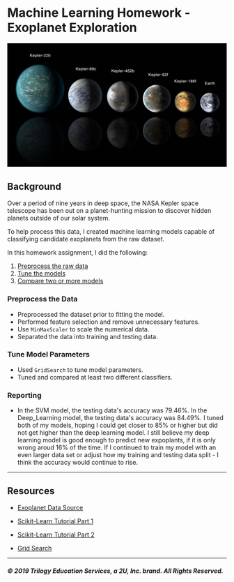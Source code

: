 # Machine Learning Homework - Exoplanet Exploration

![exoplanets.jpg](Images/exoplanets.jpg)

## Background

Over a period of nine years in deep space, the NASA Kepler space telescope has been out on a planet-hunting mission to discover hidden planets outside of our solar system.

To help process this data, I created machine learning models capable of classifying candidate exoplanets from the raw dataset.

In this homework assignment, I did the following:

1. [Preprocess the raw data](#Preprocessing)
2. [Tune the models](#Tune-Model-Parameters)
3. [Compare two or more models](#Evaluate-Model-Performance)

### Preprocess the Data

* Preprocessed the dataset prior to fitting the model.
* Performed feature selection and remove unnecessary features.
* Use  `MinMaxScaler` to scale the numerical data.
* Separated the data into training and testing data.

### Tune Model Parameters

* Used `GridSearch` to tune model parameters.
* Tuned and compared at least two different classifiers.

### Reporting

* In the SVM model, the testing data's accuracy was 79.46%. In the Deep_Learning model, the testing data's accuracy was 84.49%. I tuned both of my models, hoping I could get closer to 85% or higher but did not get higher than the deep learning model. I still believe my deep learning model is good enough to predict new expoplants, if it is only wrong aroud 16% of the time. If I continued to train my model with an even larger data set or adjust how my training and testing data split - I think the accuracy would continue to rise.


- - -

## Resources

* [Exoplanet Data Source](https://www.kaggle.com/nasa/kepler-exoplanet-search-results)

* [Scikit-Learn Tutorial Part 1](https://www.youtube.com/watch?v=4PXAztQtoTg)

* [Scikit-Learn Tutorial Part 2](https://www.youtube.com/watch?v=gK43gtGh49o&t=5858s)

* [Grid Search](https://scikit-learn.org/stable/modules/grid_search.html)

- - -

##### © 2019 Trilogy Education Services, a 2U, Inc. brand. All Rights Reserved.
